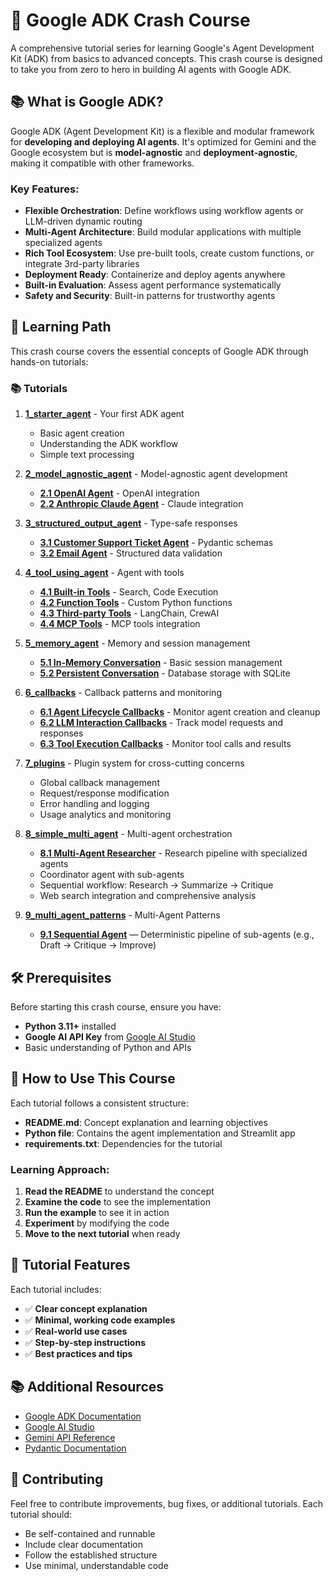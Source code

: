 # 🚀 Google ADK Crash Course

A comprehensive tutorial series for learning Google's Agent Development Kit (ADK) from basics to advanced concepts. This crash course is designed to take you from zero to hero in building AI agents with Google ADK.

## 📚 What is Google ADK?

Google ADK (Agent Development Kit) is a flexible and modular framework for **developing and deploying AI agents**. It's optimized for Gemini and the Google ecosystem but is **model-agnostic** and **deployment-agnostic**, making it compatible with other frameworks.

### Key Features:
- **Flexible Orchestration**: Define workflows using workflow agents or LLM-driven dynamic routing
- **Multi-Agent Architecture**: Build modular applications with multiple specialized agents
- **Rich Tool Ecosystem**: Use pre-built tools, create custom functions, or integrate 3rd-party libraries
- **Deployment Ready**: Containerize and deploy agents anywhere
- **Built-in Evaluation**: Assess agent performance systematically
- **Safety and Security**: Built-in patterns for trustworthy agents

## 🎯 Learning Path

This crash course covers the essential concepts of Google ADK through hands-on tutorials:

### 📚 **Tutorials**

1. **[1_starter_agent](./1_starter_agent/README.md)** - Your first ADK agent
   - Basic agent creation
   - Understanding the ADK workflow
   - Simple text processing

2. **[2_model_agnostic_agent](./2_model_agnostic_agent/README.md)** - Model-agnostic agent development
   - **[2.1 OpenAI Agent](./2_model_agnostic_agent/2_1_openai_adk_agent/README.md)** - OpenAI integration
   - **[2.2 Anthropic Claude Agent](./2_model_agnostic_agent/2_2_anthropic_adk_agent/README.md)** - Claude integration

3. **[3_structured_output_agent](./3_structured_output_agent/README.md)** - Type-safe responses
   - **[3.1 Customer Support Ticket Agent](./3_structured_output_agent/3_1_customer_support_ticket_agent/README.md)** - Pydantic schemas
   - **[3.2 Email Agent](./3_structured_output_agent/3_2_email_agent/README.md)** - Structured data validation

4. **[4_tool_using_agent](./4_tool_using_agent/README.md)** - Agent with tools
   - **[4.1 Built-in Tools](./4_tool_using_agent/4_1_builtin_tools/README.md)** - Search, Code Execution
   - **[4.2 Function Tools](./4_tool_using_agent/4_2_function_tools/README.md)** - Custom Python functions
   - **[4.3 Third-party Tools](./4_tool_using_agent/4_3_thirdparty_tools/README.md)** - LangChain, CrewAI
   - **[4.4 MCP Tools](./4_tool_using_agent/4_4_mcp_tools/README.md)** - MCP tools integration

5. **[5_memory_agent](./5_memory_agent/README.md)** - Memory and session management
   - **[5.1 In-Memory Conversation](./5_memory_agent/5_1_in_memory_conversation/README.md)** - Basic session management
   - **[5.2 Persistent Conversation](./5_memory_agent/5_2_persistent_conversation/README.md)** - Database storage with SQLite

6. **[6_callbacks](./6_callbacks/README.md)** - Callback patterns and monitoring
   - **[6.1 Agent Lifecycle Callbacks](./6_callbacks/6_1_agent_lifecycle_callbacks/README.md)** - Monitor agent creation and cleanup
   - **[6.2 LLM Interaction Callbacks](./6_callbacks/6_2_llm_interaction_callbacks/README.md)** - Track model requests and responses
   - **[6.3 Tool Execution Callbacks](./6_callbacks/6_3_tool_execution_callbacks/README.md)** - Monitor tool calls and results

7. **[7_plugins](./7_plugins/README.md)** - Plugin system for cross-cutting concerns
   - Global callback management
   - Request/response modification
   - Error handling and logging
   - Usage analytics and monitoring

8. **[8_simple_multi_agent](./8_simple_multi_agent/README.md)** - Multi-agent orchestration
   - **[8.1 Multi-Agent Researcher](./8_simple_multi_agent/multi_agent_researcher/README.md)** - Research pipeline with specialized agents
   - Coordinator agent with sub-agents
   - Sequential workflow: Research → Summarize → Critique
   - Web search integration and comprehensive analysis

9. **[9_multi_agent_patterns](./9_multi_agent_patterns/README.md)** - Multi-Agent Patterns
   - **[9.1 Sequential Agent](./9_multi_agent_patterns/9_1_sequential_agent/README.md)** — Deterministic pipeline of sub-agents (e.g., Draft → Critique → Improve)

## 🛠️ Prerequisites

Before starting this crash course, ensure you have:

- **Python 3.11+** installed
- **Google AI API Key** from [Google AI Studio](https://aistudio.google.com/)
- Basic understanding of Python and APIs

## 📖 How to Use This Course

Each tutorial follows a consistent structure:

- **README.md**: Concept explanation and learning objectives
- **Python file**: Contains the agent implementation and Streamlit app
- **requirements.txt**: Dependencies for the tutorial

### Learning Approach:
1. **Read the README** to understand the concept
2. **Examine the code** to see the implementation
3. **Run the example** to see it in action
4. **Experiment** by modifying the code
5. **Move to the next tutorial** when ready

## 🎯 Tutorial Features

Each tutorial includes:
- ✅ **Clear concept explanation**
- ✅ **Minimal, working code examples**
- ✅ **Real-world use cases**
- ✅ **Step-by-step instructions**
- ✅ **Best practices and tips**

## 📚 Additional Resources

- [Google ADK Documentation](https://google.github.io/adk-docs/)
- [Google AI Studio](https://aistudio.google.com/)
- [Gemini API Reference](https://ai.google.dev/docs)
- [Pydantic Documentation](https://docs.pydantic.dev/)

## 🤝 Contributing

Feel free to contribute improvements, bug fixes, or additional tutorials. Each tutorial should:
- Be self-contained and runnable
- Include clear documentation
- Follow the established structure
- Use minimal, understandable code

